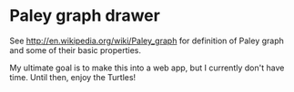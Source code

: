 Paley graph drawer
==================

See http://en.wikipedia.org/wiki/Paley_graph for definition of Paley graph and some of their basic properties.

My ultimate goal is to make this into a web app, but I currently don't have time.  Until then, enjoy the Turtles!
